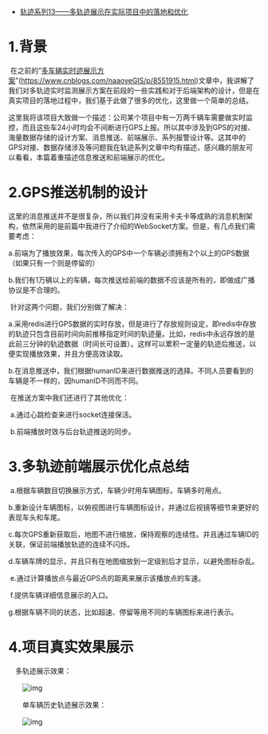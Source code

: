 - [轨迹系列13——多轨迹展示在实际项目中的落地和优化](https://www.cnblogs.com/naaoveGIS/p/9415093.html)

# 1.背景

​     在之前的”[多车辆实时迹展示方案](https://www.cnblogs.com/naaoveGIS/p/8551915.html)”(https://www.cnblogs.com/naaoveGIS/p/8551915.html)文章中，我讲解了我们对多轨迹实时监测展示方案在前段的一些实践和对于后端架构的设计，但是在真实项目的落地过程中，我们基于此做了很多的优化，这里做一个简单的总结。

​     这里我将该项目大致做一个描述：公司某个项目中有一万两千辆车需要做实时监控，而且这些车24小时均会不间断进行GPS上报。所以其中涉及到GPS的对接、海量数据存储的设计方案、消息推送、前端展示、系列报警设计等。这其中的GPS对接、数据存储涉及等问题我在轨迹系列文章中均有描述，感兴趣的朋友可以看看，本篇着重描述信息推送和前端展示的优化。

# 2.GPS推送机制的设计

​    这里的消息推送并不是很复杂，所以我们并没有采用卡夫卡等成熟的消息机制架构，依然采用的是前篇中我进行了介绍的WebSocket方案。但是，有几点我们需要考虑：

​    a.前端为了播放效果，每次传入的GPS中一个车辆必须拥有2个以上的GPS数据（如果只有一个则是停留的）

​    b.我们有1万辆以上的车辆，每次推送给前端的数据不应该是所有的，即做成广播协议是不合理的。

​    针对这两个问题，我们分别做了解决：

​     a.采用redis进行GPS数据的实时存放，但是进行了存放规则设定，即redis中存放的轨迹只包含目前时间向前推移指定时间的轨迹量。比如，redis中永远存放的是此前三分钟的轨迹数据（时间长可设置）。这样可以累积一定量的轨迹后推送，以便实现播放效果，并且方便高效读取。

​    b.在消息推送中，我们根据humanID来进行数据推送的选择。不同人员要看到的车辆是不一样的，因humanID不同而不同。

​    在推送方案中我们还进行了其他优化：

​    a.通过心跳检查来进行socket连接保活。

​    b.前端播放时效与后台轨迹推送的同步。

# 3.多轨迹前端展示优化点总结

​    a.根据车辆数目切换展示方式，车辆少时用车辆图标，车辆多时用点。

​    b.重新设计车辆图标，以俯视图进行车辆图标设计，并通过后视镜等细节来更好的表现车头和车尾。

​    c.每次GPS重新获取后，地图不进行缩放，保持观察的连续性。并且通过车辆ID的关联，保证前端播放轨迹的连续不闪烁。

​    d.车辆车牌的显示，并且只有在地图缩放到一定级别后才显示，以避免图标杂乱。

​    e.通过计算播放点与最近GPS点的距离来展示该播放点的车速。

​    f.提供车辆详细信息展示的入口。

​    g.根据车辆不同的状态，比如超速、停留等用不同的车辆图标来进行表示。

#  4.项目真实效果展示

 　多轨迹展示效果：

　　![img](https://images2018.cnblogs.com/blog/656746/201808/656746-20180803164900815-1290360812.gif)

　　单车辆历史轨迹展示效果：

　　![img](https://images2018.cnblogs.com/blog/656746/201808/656746-20180803165011558-1808722334.gif)

 